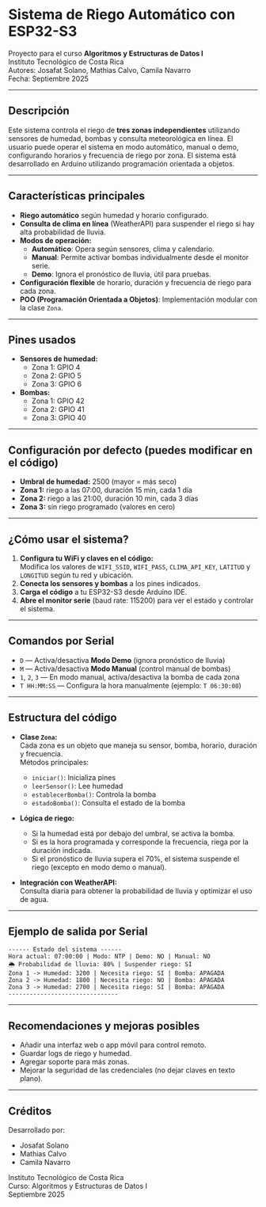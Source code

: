 # Sistema de Riego Automático con ESP32-S3

Proyecto para el curso **Algoritmos y Estructuras de Datos I**  
Instituto Tecnológico de Costa Rica  
Autores: Josafat Solano, Mathias Calvo, Camila Navarro  
Fecha: Septiembre 2025

---

## Descripción

Este sistema controla el riego de **tres zonas independientes** utilizando sensores de humedad, bombas y consulta meteorológica en línea. El usuario puede operar el sistema en modo automático, manual o demo, configurando horarios y frecuencia de riego por zona. El sistema está desarrollado en Arduino utilizando programación orientada a objetos.

---

## Características principales

- **Riego automático** según humedad y horario configurado.
- **Consulta de clima en línea** (WeatherAPI) para suspender el riego si hay alta probabilidad de lluvia.
- **Modos de operación:**
  - **Automático**: Opera según sensores, clima y calendario.
  - **Manual**: Permite activar bombas individualmente desde el monitor serie.
  - **Demo**: Ignora el pronóstico de lluvia, útil para pruebas.
- **Configuración flexible** de horario, duración y frecuencia de riego para cada zona.
- **POO (Programación Orientada a Objetos)**: Implementación modular con la clase `Zona`.

---

## Pines usados

- **Sensores de humedad:**  
  - Zona 1: GPIO 4  
  - Zona 2: GPIO 5  
  - Zona 3: GPIO 6
- **Bombas:**  
  - Zona 1: GPIO 42  
  - Zona 2: GPIO 41  
  - Zona 3: GPIO 40

---

## Configuración por defecto (puedes modificar en el código)

- **Umbral de humedad:** 2500 (mayor = más seco)
- **Zona 1:** riego a las 07:00, duración 15 min, cada 1 día
- **Zona 2:** riego a las 21:00, duración 10 min, cada 3 días
- **Zona 3:** sin riego programado (valores en cero)

---

## ¿Cómo usar el sistema?

1. **Configura tu WiFi y claves en el código:**  
   Modifica los valores de `WIFI_SSID`, `WIFI_PASS`, `CLIMA_API_KEY`, `LATITUD` y `LONGITUD` según tu red y ubicación.
2. **Conecta los sensores y bombas** a los pines indicados.
3. **Carga el código** a tu ESP32-S3 desde Arduino IDE.
4. **Abre el monitor serie** (baud rate: 115200) para ver el estado y controlar el sistema.

---

## Comandos por Serial

- `D` — Activa/desactiva **Modo Demo** (ignora pronóstico de lluvia)
- `M` — Activa/desactiva **Modo Manual** (control manual de bombas)
- `1`, `2`, `3` — En modo manual, activa/desactiva la bomba de cada zona
- `T HH:MM:SS` — Configura la hora manualmente (ejemplo: `T 06:30:00`)

---

## Estructura del código

- **Clase `Zona`:**  
  Cada zona es un objeto que maneja su sensor, bomba, horario, duración y frecuencia.  
  Métodos principales:
  - `iniciar()`: Inicializa pines
  - `leerSensor()`: Lee humedad
  - `establecerBomba()`: Controla la bomba
  - `estadoBomba()`: Consulta el estado de la bomba

- **Lógica de riego:**  
  - Si la humedad está por debajo del umbral, se activa la bomba.
  - Si es la hora programada y corresponde la frecuencia, riega por la duración indicada.
  - Si el pronóstico de lluvia supera el 70%, el sistema suspende el riego (excepto en modo demo o manual).

- **Integración con WeatherAPI:**  
  Consulta diaria para obtener la probabilidad de lluvia y optimizar el uso de agua.

---

## Ejemplo de salida por Serial

```
------ Estado del sistema ------
Hora actual: 07:00:00 | Modo: NTP | Demo: NO | Manual: NO
🌦 Probabilidad de lluvia: 80% | Suspender riego: SI
Zona 1 -> Humedad: 3200 | Necesita riego: SI | Bomba: APAGADA
Zona 2 -> Humedad: 1800 | Necesita riego: NO | Bomba: APAGADA
Zona 3 -> Humedad: 2700 | Necesita riego: SI | Bomba: APAGADA
-------------------------------
```

---

## Recomendaciones y mejoras posibles

- Añadir una interfaz web o app móvil para control remoto.
- Guardar logs de riego y humedad.
- Agregar soporte para más zonas.
- Mejorar la seguridad de las credenciales (no dejar claves en texto plano).

---

## Créditos

Desarrollado por:
- Josafat Solano
- Mathias Calvo
- Camila Navarro

Instituto Tecnológico de Costa Rica  
Curso: Algoritmos y Estructuras de Datos I  
Septiembre 2025
